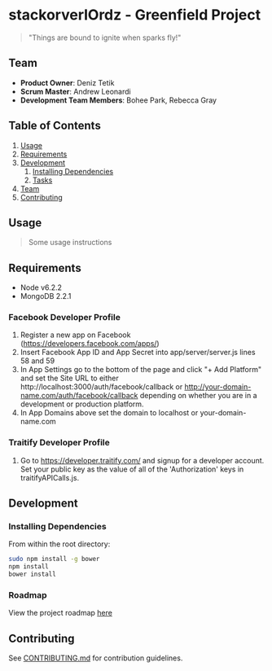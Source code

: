 # stackorverlOrdz - Greenfield Project

> "Things are bound to ignite when sparks fly!"

## Team

  - __Product Owner__: Deniz Tetik
  - __Scrum Master__: Andrew Leonardi
  - __Development Team Members__: Bohee Park, Rebecca Gray

## Table of Contents

1. [Usage](#Usage)
1. [Requirements](#requirements)
1. [Development](#development)
    1. [Installing Dependencies](#installing-dependencies)
    1. [Tasks](#tasks)
1. [Team](#team)
1. [Contributing](#contributing)

## Usage

> Some usage instructions

## Requirements

- Node v6.2.2
- MongoDB 2.2.1

### Facebook Developer Profile

1. Register a new app on Facebook (https://developers.facebook.com/apps/)
1. Insert Facebook App ID and App Secret into app/server/server.js lines 58 and 59
1. In App Settings go to the bottom of the page and click "+ Add Platform" and set the Site URL to either http://localhost:3000/auth/facebook/callback or http://your-domain-name.com/auth/facebook/callback depending on whether you are in a development or production platform.
1. In App Domains above set the domain to localhost or your-domain-name.com

### Traitify Developer Profile

1. Go to https://developer.traitify.com/ and signup for a developer account. Set your public key as the value of all of the 'Authorization' keys in traitifyAPICalls.js.

## Development

### Installing Dependencies

From within the root directory:

```sh
sudo npm install -g bower
npm install
bower install
```

### Roadmap

View the project roadmap [here](https://github.com/stackoverlOrdz/stackoverlOrdz/blob/development/ROADMAP.md)


## Contributing

See [CONTRIBUTING.md](CONTRIBUTING.md) for contribution guidelines.
